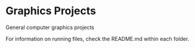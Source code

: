 # Graphics Projects

General computer graphics projects

For information on running files, check the README.md within each folder.
